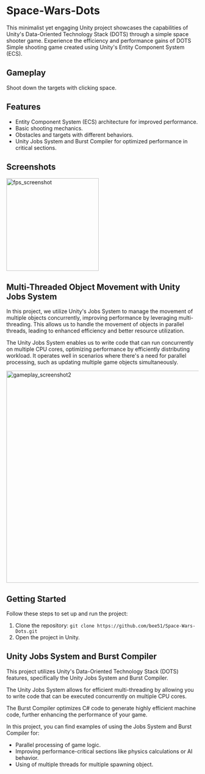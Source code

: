 # Space-Wars-Dots
This minimalist yet engaging Unity project showcases the capabilities of Unity's Data-Oriented Technology Stack (DOTS) through a simple space shooter game. Experience the efficiency and performance gains of DOTS
Simple shooting game created using Unity's Entity Component System (ECS).

## Gameplay

Shoot down the targets with clicking space.

## Features

- Entity Component System (ECS) architecture for improved performance.
- Basic shooting mechanics.
- Obstacles and targets with different behaviors.
- Unity Jobs System and Burst Compiler for optimized performance in critical sections.


## Screenshots
<img width="242" alt="fps_screenshot" src="https://github.com/bee51/Space-Wars-Dots/assets/76045666/4a9790b9-be4a-42ac-b2a1-992ea5db027a">

## Multi-Threaded Object Movement with Unity Jobs System

In this project, we utilize Unity's Jobs System to manage the movement of multiple objects concurrently, improving performance by leveraging multi-threading. This allows us to handle the movement of objects in parallel threads, leading to enhanced efficiency and better resource utilization.

The Unity Jobs System enables us to write code that can run concurrently on multiple CPU cores, optimizing performance by efficiently distributing workload. It operates well in scenarios where there's a need for parallel processing, such as updating multiple game objects simultaneously.


<img width="554" alt="gameplay_screenshot2" src="https://github.com/bee51/Space-Wars-Dots/assets/76045666/ff26c96e-e8f7-4b67-82a6-366c3d9ec5f6">


## Getting Started

Follow these steps to set up and run the project:

1. Clone the repository: `git clone https://github.com/bee51/Space-Wars-Dots.git`
2. Open the project in Unity.


## Unity Jobs System and Burst Compiler

This project utilizes Unity's Data-Oriented Technology Stack (DOTS) features, specifically the Unity Jobs System and Burst Compiler.

The Unity Jobs System allows for efficient multi-threading by allowing you to write code that can be executed concurrently on multiple CPU cores.

The Burst Compiler optimizes C# code to generate highly efficient machine code, further enhancing the performance of your game.

In this project, you can find examples of using the Jobs System and Burst Compiler for:

- Parallel processing of game logic.
- Improving performance-critical sections like physics calculations or AI behavior.
- Using of multiple threads for multiple spawning object. 


